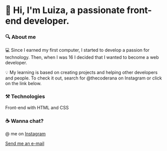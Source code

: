 <main>
  <h1>&#x1F44F Hi, I'm Luiza, a passionate front-end developer.</h1>
  <h3>&#x1F50D About me</h3>
  <div class="about">
    <p>&#x1F4BB Since I earned my first computer, I started to develop a passion for technology. Then, when I was 16 I decided that I wanted to become a web             developer.</p>
    <p>&#x1F4A1 My learning is based on creating projects and helping other developers and people. To check it out, search for @thecoderana on Instagram or click on     the link below.</p>
  </div>
  <h3>&#x2692 Technologies</h3>
  <div class="tech-stack">
    <p>Front-end with HTML and CSS</p>
  </div>
  <h3>&#x2615 Wanna chat?</h3>
  <div class="social-media">
    <p>@ me on <a href="https://www.instagram.com/thecoderana/">Instagram</a></p>
    <a href="mailto:thecoderana@gmail.com">Send me an e-mail</a>
  </div>
</main>
